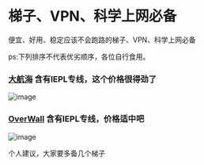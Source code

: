 # 梯子、VPN、科学上网必备
便宜、好用、稳定应该不会跑路的梯子、VPN、科学上网必备  

ps:下列排序不代表优劣顺序，各位自行食用。

### [大航海](https://dhh.moe/#/register?code=hUXVsGEx)  含有IEPL专线，这个价格很得劲了
  
![image](https://github.com/Rulaims/vpn/assets/93764491/6cd5381c-bafb-46d8-a3f4-5f7ea16ddcef)

### [OverWall](https://by.overwall.run/#/register?code=PisxQ4vX)  含有IEPL专线，价格适中吧
  
![image](https://github.com/Rulaims/vpn/assets/93764491/9a8cd64a-2cb4-44f2-91e2-8b25ad894229)


个人建议，大家要多备几个梯子
